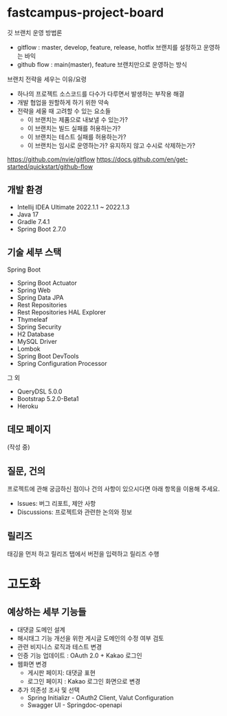 # fastcampus-project-board

깃 브랜치 운영 방법론

* gitflow : master, develop, feature, release, hotfix 브랜치를 설정하고 운영하는 바익
* github flow : main(master), feature 브랜치만으로 운영하는 방식

브랜치 전략을 세우는 이유/요령

* 하나의 프로젝트 소스코드를 다수가 다루면서 발생하는 부작용 해결
* 개발 협업을 원할하게 하기 위한 약속
* 전략을 세울 때 고려할 수 있는 요소들
    * 이 브랜치는 제품으로 내보낼 수 있는가?
    * 이 브랜치는 빌드 실패를 허용하는가?
    * 이 브랜치는 테스트 실패를 허용하는가?
    * 이 브랜치는 임시로 운영하는가? 유지하지 않고 수시로 삭제하는가?

https://github.com/nvie/gitflow
https://docs.github.com/en/get-started/quickstart/github-flow



## 개발 환경

* Intellij IDEA Ultimate 2022.1.1 ~ 2022.1.3
* Java 17
* Gradle 7.4.1
* Spring Boot 2.7.0

## 기술 세부 스택

Spring Boot

* Spring Boot Actuator
* Spring Web
* Spring Data JPA
* Rest Repositories
* Rest Repositories HAL Explorer
* Thymeleaf
* Spring Security
* H2 Database
* MySQL Driver
* Lombok
* Spring Boot DevTools
* Spring Configuration Processor

그 외

* QueryDSL 5.0.0
* Bootstrap 5.2.0-Beta1
* Heroku

## 데모 페이지

(작성 중)

## 질문, 건의

프로젝트에 관해 궁금하신 점이나 건의 사항이 있으시다면 아래 항목을 이용해 주세요.

* Issues: 버그 리포트, 제안 사항
* Discussions: 프로젝트와 관련한 논의와 정보


## 릴리즈
태깅을 먼저 하고 릴리즈 탭에서 버전을 입력하고 릴리즈 수행



# 고도화

## 예상하는 세부 기능들

* 대댓글 도메인 설계
* 해시태그 기능 개선을 위한 게시글 도메인의 수정 여부 검토
* 관련 비지니스 로직과 테스트 변경
* 인증 기능 업데이트 : OAuth 2.0 + Kakao 로그인
* 웹화면 변경
  * 게시판 페이지: 대댓글 표현
  * 로그인 페이지 : Kakao 로그인 화면으로 변경
* 추가 의존성 조사 및 선택
  * Spring Initializr - OAuth2 Client, Valut Configuration
  * Swagger UI - Springdoc-openapi
  


